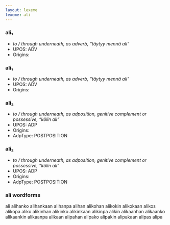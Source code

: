 ```yaml
---
layout: lexeme
lexeme: ali
---
```


###  ali₁

* _to / through underneath, as adverb, “täytyy mennä ali“_
* UPOS:  ADV
* Origins: 


###  ali₁

* _to / through underneath, as adverb, “täytyy mennä ali”_
* UPOS:  ADV
* Origins: 


###  ali₂

* _to / through underneath, as adposition, genitive complement or possessive, “kölin ali“_
* UPOS:  ADP
* Origins: 
* AdpType:  POSTPOSITION


###  ali₂

* _to / through underneath, as adposition, genitive complement or possessive, “kölin ali”_
* UPOS:  ADP
* Origins: 
* AdpType:  POSTPOSITION


### ali wordforms

ali
alihanko
alihankaan
alihanpa
alihan
alikohan
alikokin
alikokaan
alikos
alikopa
aliko
alikinhan
alikinko
alikinkaan
alikinpa
alikin
alikaanhan
alikaanko
alikaankin
alikaanpa
alikaan
alipahan
alipako
alipakin
alipakaan
alipas
alipa

